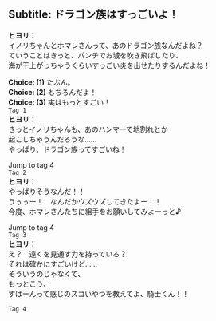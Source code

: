 # 

  
## Subtitle: ドラゴン族はすっごいよ！
  
**ヒヨリ：**  
イノリちゃんとホマレさんって、あのドラゴン族なんだよね？  
ていうことはきっと、パンチでお城を吹き飛ばしたり、  
海が干上がっちゃうくらいすっごい炎を出せたりするんだよね！  
  
**Choice: (1)**  たぶん。  
**Choice: (2)**  もちろんだよ！  
**Choice: (3)**  実はもっとすごい！  
`Tag 1`  
**ヒヨリ：**  
きっとイノリちゃんも、あのハンマーで地割れとか  
起こしちゃうんだろうな……  
やっぱり、ドラゴン族ってすごいね！  
  
Jump to tag 4  
`Tag 2`  
**ヒヨリ：**  
やっぱりそうなんだ！！  
うぅぅー！　なんだかウズウズしてきたよー！！  
今度、ホマレさんたちに組手をお願いしてみよーっと♪  
  
Jump to tag 4  
`Tag 3`  
**ヒヨリ：**  
え？　遠くを見通す力を持っている？  
それは確かにすごいけど……  
そういうのじゃなくて、  
もっとこう、  
ずばーんって感じのスゴいやつを教えてよ、騎士くん！！  
  
`Tag 4`  

